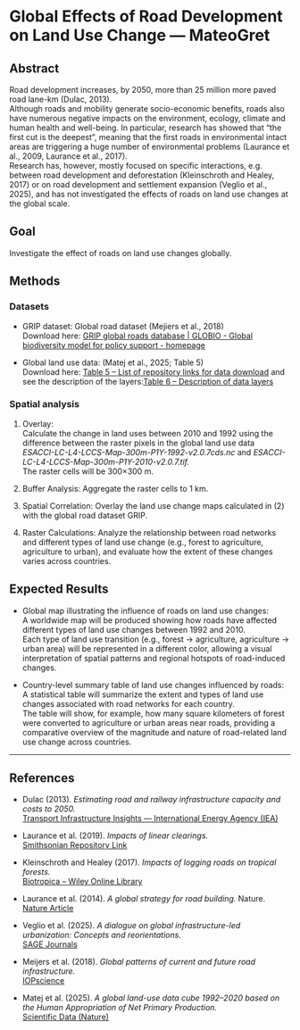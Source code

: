 # Global Effects of Road Development on Land Use Change — MateoGret

## Abstract
Road development increases, by 2050, more than 25 million more paved road lane-km (Dulac, 2013).  
Although roads and mobility generate socio-economic benefits, roads also have numerous negative impacts on the environment, ecology, climate and human health and well-being. In particular, research has showed that “the first cut is the deepest”, meaning that the first roads in environmental intact areas are triggering a huge number of environmental problems (Laurance et al., 2009, Laurance et al., 2017).  
Research has, however, mostly focused on specific interactions, e.g. between road development and deforestation (Kleinschroth and Healey, 2017) or on road development and settlement expansion (Veglio et al., 2025), and has not investigated the effects of roads on land use changes at the global scale.

## Goal
Investigate the effect of roads on land use changes globally.

## Methods

### Datasets
- GRIP dataset: Global road dataset (Mejiers et al., 2018)  
  Download here: [GRIP global roads database | GLOBIO - Global biodiversity model for policy support - homepage](https://www.globio.info)

- Global land use data: (Matej et al., 2025; Table 5)  
 Download here: [Table 5 – List of repository links for data download](https://dein-richtiger-link-aus-word.de)
and see the description of the layers:[Table 6 – Description of data layers](https://cds.climate.copernicus.eu/table6.pdf)
  
### Spatial analysis

1. Overlay:  
   Calculate the change in land uses between 2010 and 1992 using the difference between the raster pixels in the global land use data  
   *ESACCI-LC-L4-LCCS-Map-300m-P1Y-1992-v2.0.7cds.nc* and *ESACCI-LC-L4-LCCS-Map-300m-P1Y-2010-v2.0.7.tif.*  
   The raster cells will be 300×300 m.

2. Buffer Analysis:
   Aggregate the raster cells to 1 km.

3. Spatial Correlation:
   Overlay the land use change maps calculated in (2) with the global road dataset GRIP.

4. Raster Calculations:
   Analyze the relationship between road networks and different types of land use change (e.g., forest to agriculture, agriculture to urban), and evaluate how the extent of these changes varies across countries.

## Expected Results

- Global map illustrating the influence of roads on land use changes:  
  A worldwide map will be produced showing how roads have affected different types of land use changes between 1992 and 2010.  
  Each type of land use transition (e.g., forest → agriculture, agriculture → urban area) will be represented in a different color, allowing a visual interpretation of spatial patterns and regional hotspots of road-induced changes.

- Country-level summary table of land use changes influenced by roads: 
  A statistical table will summarize the extent and types of land use changes associated with road networks for each country.  
  The table will show, for example, how many square kilometers of forest were converted to agriculture or urban areas near roads, providing a comparative overview of the magnitude and nature of road-related land use change across countries.

---

## References

- Dulac (2013). *Estimating road and railway infrastructure capacity and costs to 2050.*  
  [Transport Infrastructure Insights — International Energy Agency (IEA)](https://www.iea.org/reports/transport-infrastructure-insights)

- Laurance et al. (2019). *Impacts of linear clearings.*  
  [Smithsonian Repository Link](https://repository.si.edu/server/api/core/bitstreams/2abb548b-2ea5-4727-a46c-4a6af17e36fc/content)

- Kleinschroth and Healey (2017). *Impacts of logging roads on tropical forests.*  
  [Biotropica – Wiley Online Library](https://onlinelibrary.wiley.com/doi/10.1111/btp.12423)

- Laurance et al. (2014). *A global strategy for road building.* Nature.  
  [Nature Article](https://www.nature.com/articles/nature13717)

- Veglio et al. (2025). *A dialogue on global infrastructure-led urbanization: Concepts and reorientations.*  
  [SAGE Journals](https://journals.sagepub.com/home/epd)

- Meijers et al. (2018). *Global patterns of current and future road infrastructure.*  
  [IOPscience](https://iopscience.iop.org/article/10.1088/1748-9326/aabd42)

- Matej et al. (2025). *A global land-use data cube 1992–2020 based on the Human Appropriation of Net Primary Production.*  
  [Scientific Data (Nature)](https://www.nature.com/sdata/)


 
